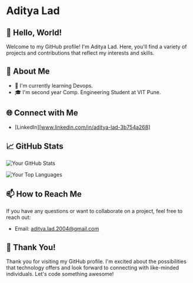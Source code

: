 # Aditya Lad

## 👋 Hello, World!

Welcome to my GitHub profile! I'm Aditya Lad. Here, you'll find a variety of projects and contributions that reflect my interests and skills.

## 🚀 About Me

- 🌱 I'm currently learning Devops.
- 🎓 I'm second year Comp. Engineering Student at VIT Pune.

## 🌐 Connect with Me

- [LinkedIn][www.linkedin.com/in/aditya-lad-3b754a268]

## 📈 GitHub Stats

![Your GitHub Stats](https://github-readme-stats.vercel.app/api?username=adityalad2004&show_icons=true&count_private=true&hide=contribs,prs)

![Your Top Languages](https://github-readme-stats.vercel.app/api/top-langs/?username=adityalad2004&layout=compact)

## 📫 How to Reach Me

If you have any questions or want to collaborate on a project, feel free to reach out:

- Email: aditya.lad.2004@gmail.com

## 🙏 Thank You!

Thank you for visiting my GitHub profile. I'm excited about the possibilities that technology offers and look forward to connecting with like-minded individuals. Let's code something awesome!
